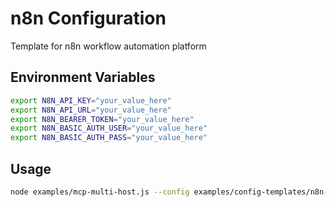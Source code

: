 # n8n Configuration

Template for n8n workflow automation platform

## Environment Variables

```bash
export N8N_API_KEY="your_value_here"
export N8N_API_URL="your_value_here"
export N8N_BEARER_TOKEN="your_value_here"
export N8N_BASIC_AUTH_USER="your_value_here"
export N8N_BASIC_AUTH_PASS="your_value_here"
```

## Usage

```bash
node examples/mcp-multi-host.js --config examples/config-templates/n8n-service.json
```
